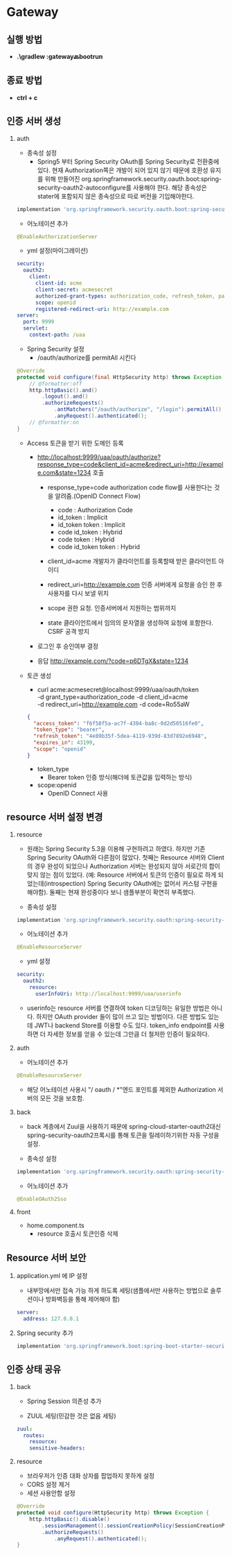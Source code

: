 # Gateway

## 실행 방법

- **.\gradlew :gateway:back:bootrun**

## 종료 방법

- **ctrl + c**

## 인증 서버 생성

1. auth

   - 종속성 설정
     - Spring5 부터 Spring Security OAuth를 Spring Security로 전환중에 있다. 현재 Authorization쪽은 개발이 되어 있지 않기 때문에 호환성 유지를 위해 만들어진 org.springframework.security.oauth.boot:spring-security-oauth2-autoconfigure를 사용해야 한다. 해당 종속성은 stater에 포함되지 않은 종속성으로 따로 버전을 기입해야한다.

   ```groovy
   implementation 'org.springframework.security.oauth.boot:spring-security-oauth2-autoconfigure:스프링버전'
   ```

   - 어노테이션 추가

   ```java
   @EnableAuthorizationServer
   ```

   - yml 설정(마이그레이션)

   ```yml
   security:
     oauth2:
       client:
         client-id: acme
         client-secret: acmesecret
         authorized-grant-types: authorization_code, refresh_token, password
         scope: openid
         registered-redirect-uri: http://example.com
   server:
     port: 9999
     servlet:
       context-path: /uaa
   ```

   - Spring Security 설정
     - /oauth/authorize를 permitAll 시킨다

   ```java
   @Override
   protected void configure(final HttpSecurity http) throws Exception {
       // @formatter:off
       http.httpBasic().and()
           .logout().and()
           .authorizeRequests()
               .antMatchers("/oauth/authorize", "/login").permitAll()
               .anyRequest().authenticated();
       // @formatter:on
   }
   ```

   - Access 토큰을 받기 위한 도메인 등록

     - <http://localhost:9999/uaa/oauth/authorize?response_type=code&client_id=acme&redirect_uri=http://example.com&state=1234> 호출

       - response_type=code authorization code flow를 사용한다는 것을 알려줌.(OpenID Connect Flow)
         - code : Authorization Code
         - id_token : Implicit
         - id_token token : Implicit
         - code id_token : Hybrid
         - code token : Hybrid
         - code id_token token : Hybrid  

       - client_id=acme 개발자가 클라이언트를 등록할때 받은 클라이언트 아이디
       - redirect_uri=<http://example.com> 인증 서버에게 요청을 승인 한 후 사용자를 다시 보낼 위치
       - scope 권한 요청. 인증서버에서 지원하는 범위까지
       - state 클라이언트에서 임의의 문자열을 생성하여 요청에 포함한다. CSRF 공격 방지

     - 로그인 후 승인여부 결정
     - 응답 <http://example.com/?code=p6DTgX&state=1234>

   - 토큰 생성

     - curl acme:acmesecret@localhost:9999/uaa/oauth/token \
        -d grant_type=authorization_code -d client_id=acme \
        -d redirect_uri=http://example.com -d code=Ro55aW

     ```json
     {
       "access_token": "f6f58f5a-ac7f-4304-ba8c-0d2d50516fe0",
       "token_type": "bearer",
       "refresh_token": "4e89b35f-5dea-4119-939d-83d7892e6948",
       "expires_in": 43199,
       "scope": "openid"
     }
     ```

     - token_type
        - Bearer token 인증 방식(해더에 토큰값을 입력하는 방식)
     - scope:openid
        - OpenID Connect 사용

## resource 서버 설정 변경

1. resource

   - 원래는 Spring Security 5.3을 이용해 구현하려고 하였다. 하지만 기존 Spring Security OAuth와 다른점이 많았다. 첫째는 Resource 서버와 Client의 경우 완성이 되었으나 Authorization 서버는 완성되지 않아 서로간의 합이 맞지 않는 점이 있었다. (예: Resource 서버에서 토큰의 인증이 필요로 하게 되었는데(introspection) Spring Security OAuth에는 없어서 커스텀 구현을 해야함). 둘째는 현재 완성중이다 보니 샘플부분이 확연히 부족했다.

   - 종속성 설정

   ```groovy
   implementation 'org.springframework.security.oauth:spring-security-oauth2'
   ```

   - 어노테이션 추가

   ```java
   @EnableResourceServer
   ```

   - yml 설정

   ```yml
   security:
     oauth2:
       resource:
         userInfoUri: http://localhost:9999/uaa/userinfo
   ```

   - userinfo는 resource 서버를 연결하여 token 디코딩하는 유일한 방법은 아니다. 하지만 OAuth provider 들이 많이 쓰고 있는 방법이다. 다른 방법도 있는데 JWT나 backend Store를 이용할 수도 있다. token_info endpoint를  사용하면 더 자세한 정보를 얻을 수 있는데 그만큼 더 철저한 인증이 필요하다.

2. auth
   - 어노테이션 추가

   ```java
   @EnableResourceServer
   ```

   - 해당 어노테이션 사용시 "/ oauth / *"엔드 포인트를 제외한 Authorization 서버의 모든 것을 보호함.

3. back
   - back 계층에서 Zuul을 사용하기 때문에 spring-cloud-starter-oauth2대신 spring-security-oauth2프록시를 통해 토큰을 릴레이하기위한 자동 구성을 설정.

   - 종속성 설정

   ```groovy
   implementation 'org.springframework.security.oauth:spring-security-oauth2'
   ```

   - 어노테이션 추가

   ```java
   @EnableOAuth2Sso
   ```


2. front

   - home.component.ts
     - resource 호출시 토큰인증 삭제

## Resource 서버 보안

1. application.yml 에 IP 설정

   - 내부망에서만 접속 가능 하게 하도록 세팅(샘플에서만 사용하는 방법으로 솔루션이나 방화벽등을 통해 제어해야 함)

   ```yml
   server:
     address: 127.0.0.1
   ```

2. Spring security 추가

   ```groovy
   implementation 'org.springframework.boot:spring-boot-starter-security'
   ```

## 인증 상태 공유

1. back

   - Spring Session 의존성 추가

   - ZUUL 세팅(민감한 것은 없음 세팅)

   ```yml
   zuul:
     routes:
       resource:
       sensitive-headers:
   ```

2. resource

   - 브라우저가 인증 대화 상자를 팝업하지 못하게 설정
   - CORS 설정 제거
   - 세션 사용안함 설정

   ```java
   @Override
   protected void configure(HttpSecurity http) throws Exception {
       http.httpBasic().disable()
           .sessionManagement().sessionCreationPolicy(SessionCreationPolicy.NEVER).and()
           .authorizeRequests()
               .anyRequest().authenticated();
   }
   ```
